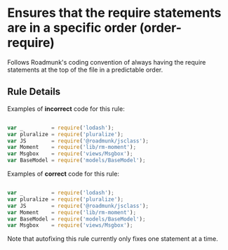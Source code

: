 # Ensures that the require statements are in a specific order (order-require)

Follows Roadmunk's coding convention of always having the require statements at the top of the file in a predictable order.


## Rule Details

Examples of **incorrect** code for this rule:

```js

var _         = require('lodash');
var pluralize = require('pluralize');
var JS        = require('@roadmunk/jsclass');
var Moment    = require('lib/rm-moment');
var Msgbox    = require('views/Msgbox');
var BaseModel = require('models/BaseModel');

```

Examples of **correct** code for this rule:

```js

var _         = require('lodash');
var pluralize = require('pluralize');
var JS        = require('@roadmunk/jsclass');
var Moment    = require('lib/rm-moment');
var BaseModel = require('models/BaseModel');
var Msgbox    = require('views/Msgbox');

```

Note that autofixing this rule currently only fixes one statement at a time.
